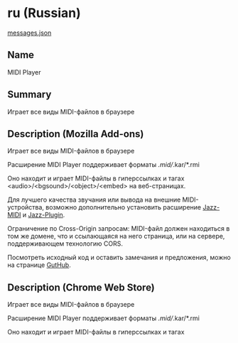 # ru (Russian)

[messages.json](../firefox/midi-player/_locales/ru/messages.json)

## Name
MIDI Player

## Summary
Играет все виды MIDI-файлов в браузере

## Description (Mozilla Add-ons)
Играет все виды MIDI-файлов в браузере

Расширение MIDI Player поддерживает форматы *.mid/*.kar/*.rmi

Оно находит и играет MIDI-файлы в гиперссылках и тагах &lt;audio&gt;/&lt;bgsound&gt;/&lt;object&gt;/&lt;embed&gt; на веб-страницах.

Для лучшего качества звучания или вывода на внешние MIDI-устройства, возможно дополнительно установить расширение <a href=https://addons.mozilla.org/firefox/addon/jazz-midi>Jazz-MIDI</a> и <a href=https://jazz-soft.net>Jazz-Plugin</a>.

Ограничение по Cross-Origin запросам: MIDI-файл должен находиться в том же домене, что и ссылающаяся на него страница, или на сервере, поддерживающем технологию CORS.

Посмотреть исходный код и оставить замечания и предложения, можно на странице <a href=https://github.com/jazz-soft/midi-player>GutHub</a>.

## Description (Chrome Web Store)
Играет все виды MIDI-файлов в браузере

Расширение MIDI Player поддерживает форматы *.mid/*.kar/*.rmi

Оно находит и играет MIDI-файлы в гиперссылках и тагах <audio>/<bgsound>/<object>/<embed> на веб-страницах.

Для лучшего качества звучания возможно дополнительно установить Jazz-Plugin и расширение Jazz-MIDI.

Ограничение по Cross-Origin запросам: MIDI-файл должен находиться в том же домене, что и ссылающаяся на него страница, или на сервере, поддерживающем технологию CORS.

Посмотреть исходный код и оставить замечания и предложения, можно на странице GutHub: https://github.com/jazz-soft/midi-player
